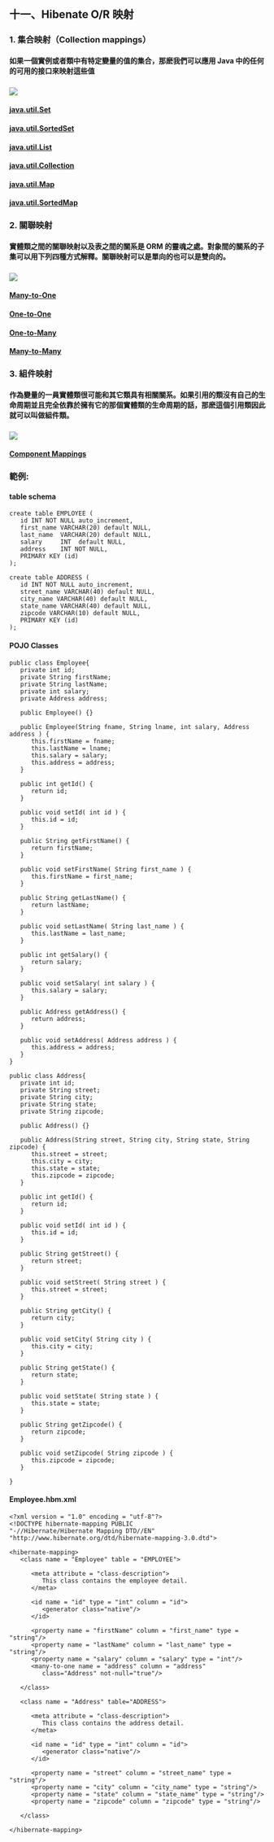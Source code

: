 ## 十一、Hibenate O/R 映射
### 1. 集合映射（Collection mappings）
#### 如果一個實例或者類中有特定變量的值的集合，那麽我們可以應用 Java 中的任何的可用的接口來映射這些值
### <img src="../images/OR-Collection.jpg">
#### [java.util.Set](https://www.tutorialspoint.com/hibernate/hibernate_set_mapping.htm "參考範例")
#### [java.util.SortedSet](https://www.tutorialspoint.com/hibernate/hibernate_sortedset_mapping.htm "參考範例")
#### [java.util.List](https://www.tutorialspoint.com/hibernate/hibernate_list_mapping.htm "參考範例")
#### [java.util.Collection](https://www.tutorialspoint.com/hibernate/hibernate_bag_mapping.htm "參考範例")
#### [java.util.Map](https://www.tutorialspoint.com/hibernate/hibernate_map_mapping.htm)
#### [java.util.SortedMap](https://www.tutorialspoint.com/hibernate/hibernate_sortedmap_mapping.htm "參考範例")

### 2. 關聯映射
#### 實體類之間的關聯映射以及表之間的關系是 ORM 的靈魂之處。對象間的關系的子集可以用下列四種方式解釋。關聯映射可以是單向的也可以是雙向的。
### <img src="../images/OR-Relation.jpg">
#### [Many-to-One](https://www.tutorialspoint.com/hibernate/hibernate_many_to_one_mapping.htm "參考範例")
#### [One-to-One](https://www.tutorialspoint.com/hibernate/hibernate_one_to_one_mapping.htm "參考範例")
#### [One-to-Many](https://www.tutorialspoint.com/hibernate/hibernate_one_to_many_mapping.htm "參考範例")
#### [Many-to-Many](https://www.tutorialspoint.com/hibernate/hibernate_many_to_many_mapping.htm "參考範例")

### 3. 組件映射
#### 作為變量的一員實體類很可能和其它類具有相關關系。如果引用的類沒有自己的生命周期並且完全依靠於擁有它的那個實體類的生命周期的話，那麽這個引用類因此就可以叫做組件類。
### <img src="../images/OR-Component.jpg">
#### [Component Mappings](https://www.tutorialspoint.com/hibernate/hibernate_component_mappings.htm "參考範例")

### 範例:
#### table schema
	create table EMPLOYEE (
	   id INT NOT NULL auto_increment,
	   first_name VARCHAR(20) default NULL,
	   last_name  VARCHAR(20) default NULL,
	   salary     INT  default NULL,
	   address    INT NOT NULL,
	   PRIMARY KEY (id)
	);

	create table ADDRESS (
	   id INT NOT NULL auto_increment,
	   street_name VARCHAR(40) default NULL,
	   city_name VARCHAR(40) default NULL,
	   state_name VARCHAR(40) default NULL,
	   zipcode VARCHAR(10) default NULL,
	   PRIMARY KEY (id)
	);
	
#### POJO Classes
	
	public class Employee{
	   private int id;
	   private String firstName; 
	   private String lastName;   
	   private int salary;
	   private Address address;

	   public Employee() {}
	   
	   public Employee(String fname, String lname, int salary, Address address ) {
		  this.firstName = fname;
		  this.lastName = lname;
		  this.salary = salary;
		  this.address = address;
	   }
	   
	   public int getId() {
		  return id;
	   }
	   
	   public void setId( int id ) {
		  this.id = id;
	   }
	   
	   public String getFirstName() {
		  return firstName;
	   }
	   
	   public void setFirstName( String first_name ) {
		  this.firstName = first_name;
	   }
	   
	   public String getLastName() {
		  return lastName;
	   }
	   
	   public void setLastName( String last_name ) {
		  this.lastName = last_name;
	   }
	   
	   public int getSalary() {
		  return salary;
	   }
	   
	   public void setSalary( int salary ) {
		  this.salary = salary;
	   }

	   public Address getAddress() {
		  return address;
	   }
	   
	   public void setAddress( Address address ) {
		  this.address = address;
	   }
	}
	
	public class Address{
	   private int id;
	   private String street;     
	   private String city;     
	   private String state;    
	   private String zipcode; 

	   public Address() {}
	   
	   public Address(String street, String city, String state, String zipcode) {
		  this.street = street; 
		  this.city = city; 
		  this.state = state; 
		  this.zipcode = zipcode; 
	   }
	   
	   public int getId() {
		  return id;
	   }
	   
	   public void setId( int id ) {
		  this.id = id;
	   }
	   
	   public String getStreet() {
		  return street;
	   }
	   
	   public void setStreet( String street ) {
		  this.street = street;
	   }
	   
	   public String getCity() {
		  return city;
	   }
	   
	   public void setCity( String city ) {
		  this.city = city;
	   }
	   
	   public String getState() {
		  return state;
	   }
	   
	   public void setState( String state ) {
		  this.state = state;
	   }
	   
	   public String getZipcode() {
		  return zipcode;
	   }
	   
	   public void setZipcode( String zipcode ) {
		  this.zipcode = zipcode;
	   }
	   
	}
	
#### Employee.hbm.xml
	<?xml version = "1.0" encoding = "utf-8"?>
	<!DOCTYPE hibernate-mapping PUBLIC 
	"-//Hibernate/Hibernate Mapping DTD//EN"
	"http://www.hibernate.org/dtd/hibernate-mapping-3.0.dtd"> 

	<hibernate-mapping>
	   <class name = "Employee" table = "EMPLOYEE">
		  
		  <meta attribute = "class-description">
			 This class contains the employee detail. 
		  </meta>
		  
		  <id name = "id" type = "int" column = "id">
			 <generator class="native"/>
		  </id>
		  
		  <property name = "firstName" column = "first_name" type = "string"/>
		  <property name = "lastName" column = "last_name" type = "string"/>
		  <property name = "salary" column = "salary" type = "int"/>
		  <many-to-one name = "address" column = "address" 
			 class="Address" not-null="true"/>
			 
	   </class>

	   <class name = "Address" table="ADDRESS">
		  
		  <meta attribute = "class-description">
			 This class contains the address detail. 
		  </meta>
		  
		  <id name = "id" type = "int" column = "id">
			 <generator class="native"/>
		  </id>
		  
		  <property name = "street" column = "street_name" type = "string"/>
		  <property name = "city" column = "city_name" type = "string"/>
		  <property name = "state" column = "state_name" type = "string"/>
		  <property name = "zipcode" column = "zipcode" type = "string"/>
		  
	   </class>

	</hibernate-mapping>
	
